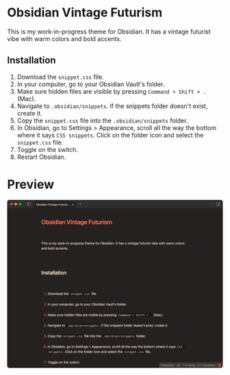# Obsidian Vintage Futurism

This is my work-in-progress theme for Obsidian. It has a vintage futurist vibe with warm colors and bold accents.

## Installation

1. Download the `snippet.css` file.
2. In your computer, go to your Obsidian Vault's folder.
3. Make sure hidden files are visible by pressing `Command + Shift + .` (Mac).
4. Navigate to `.obsidian/snippets`. If the snippets folder doesn't exist, create it.
5. Copy the `snippet.css` file into the `.obsidian/snippets` folder.
6. In Obsidian, go to Settings > Appearance, scroll all the way the bottom where it says `CSS snippets`. Click on the folder icon and select the `snippet.css` file.
7. Toggle on the switch.
8. Restart Obsidian.

# Preview

![Preview](./preview.png)

